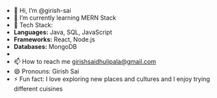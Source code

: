 - 👋 Hi, I’m @girish-sai
- 🌱 I’m currently learning MERN Stack
- 🚀 Tech Stack: 
- **Languages:** Java, SQL, JavaScript
- **Frameworks:** React, Node.js
- **Databases:** MongoDB
- 
- 📫 How to reach me girishsaidhulipala@gmail.com
- 😄 Pronouns: Girish Sai
- ⚡ Fun fact:  I love exploring new places and cultures and I enjoy trying different cuisines

<!---
girish-sai/girish-sai is a ✨ special ✨ repository because its `README.md` (this file) appears on your GitHub profile.
You can click the Preview link to take a look at your changes.
--->
